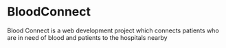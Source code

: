 # BloodConnect
Blood Connect is a web development project which connects patients who are in need of blood and patients to the hospitals nearby
